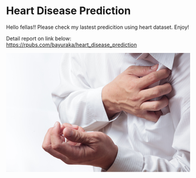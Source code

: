 # Heart Disease Prediction

Hello fellas!!
Please check my lastest predicition using heart dataset.
Enjoy!

Detail report on link below:
https://rpubs.com/bayuraka/heart_disease_prediction

![image](https://github.com/bayuraka/Logistic_Regression_Prediction/blob/main/heart.jpeg)
